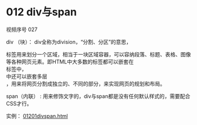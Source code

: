 # 012 div与span

视频序号 027



div （块）：
div全称为division，“分割、分区”的意思，<div>标签用来划分一个区域，相当于一块区域容器，可以容纳段落、标题、表格、图像等各种网页元素。即HTML中大多数的标签都可以嵌套在<div>标签中，<div>中还可以嵌套多层<div>，用来将网页分割成独立的、不同的部分，来实现网页的规划和布局。

 span（内联） : 
用来修饰文字的，div与span都是没有任何默认样式的，需要配合CSS才行。

实例： [01201divspan.html](01201divspan.html) 
